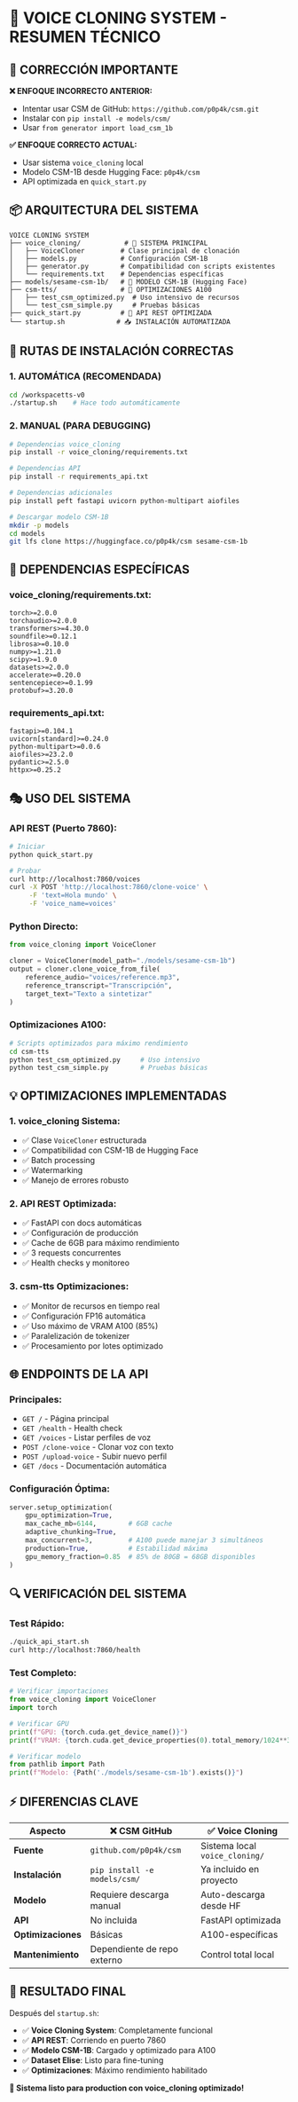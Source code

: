 # 🎤 **VOICE CLONING SYSTEM - RESUMEN TÉCNICO**

## 🚨 **CORRECCIÓN IMPORTANTE**

**❌ ENFOQUE INCORRECTO ANTERIOR:**
- Intentar usar CSM de GitHub: `https://github.com/p0p4k/csm.git`
- Instalar con `pip install -e models/csm/`
- Usar `from generator import load_csm_1b`

**✅ ENFOQUE CORRECTO ACTUAL:**
- Usar sistema `voice_cloning` local
- Modelo CSM-1B desde Hugging Face: `p0p4k/csm`
- API optimizada en `quick_start.py`

## 📦 **ARQUITECTURA DEL SISTEMA**

```
VOICE CLONING SYSTEM
├── voice_cloning/           # 🎤 SISTEMA PRINCIPAL
│   ├── VoiceCloner         # Clase principal de clonación
│   ├── models.py           # Configuración CSM-1B
│   ├── generator.py        # Compatibilidad con scripts existentes
│   └── requirements.txt    # Dependencias específicas
├── models/sesame-csm-1b/   # 🤖 MODELO CSM-1B (Hugging Face)
├── csm-tts/                # 🔧 OPTIMIZACIONES A100
│   ├── test_csm_optimized.py  # Uso intensivo de recursos
│   └── test_csm_simple.py     # Pruebas básicas
├── quick_start.py          # 🚀 API REST OPTIMIZADA
└── startup.sh             # 📥 INSTALACIÓN AUTOMATIZADA
```

## 🎯 **RUTAS DE INSTALACIÓN CORRECTAS**

### **1. AUTOMÁTICA (RECOMENDADA)**
```bash
cd /workspacetts-v0
./startup.sh    # Hace todo automáticamente
```

### **2. MANUAL (PARA DEBUGGING)**
```bash
# Dependencias voice_cloning
pip install -r voice_cloning/requirements.txt

# Dependencias API
pip install -r requirements_api.txt

# Dependencias adicionales
pip install peft fastapi uvicorn python-multipart aiofiles

# Descargar modelo CSM-1B
mkdir -p models
cd models
git lfs clone https://huggingface.co/p0p4k/csm sesame-csm-1b
```

## 🔧 **DEPENDENCIAS ESPECÍFICAS**

### **voice_cloning/requirements.txt:**
```
torch>=2.0.0
torchaudio>=2.0.0
transformers>=4.30.0
soundfile>=0.12.1
librosa>=0.10.0
numpy>=1.21.0
scipy>=1.9.0
datasets>=2.0.0
accelerate>=0.20.0
sentencepiece>=0.1.99
protobuf>=3.20.0
```

### **requirements_api.txt:**
```
fastapi>=0.104.1
uvicorn[standard]>=0.24.0
python-multipart>=0.0.6
aiofiles>=23.2.0
pydantic>=2.5.0
httpx>=0.25.2
```

## 🎭 **USO DEL SISTEMA**

### **API REST (Puerto 7860):**
```bash
# Iniciar
python quick_start.py

# Probar
curl http://localhost:7860/voices
curl -X POST 'http://localhost:7860/clone-voice' \
     -F 'text=Hola mundo' \
     -F 'voice_name=voices'
```

### **Python Directo:**
```python
from voice_cloning import VoiceCloner

cloner = VoiceCloner(model_path="./models/sesame-csm-1b")
output = cloner.clone_voice_from_file(
    reference_audio="voices/reference.mp3",
    reference_transcript="Transcripción",
    target_text="Texto a sintetizar"
)
```

### **Optimizaciones A100:**
```bash
# Scripts optimizados para máximo rendimiento
cd csm-tts
python test_csm_optimized.py     # Uso intensivo
python test_csm_simple.py        # Pruebas básicas
```

## 💡 **OPTIMIZACIONES IMPLEMENTADAS**

### **1. voice_cloning Sistema:**
- ✅ Clase `VoiceCloner` estructurada
- ✅ Compatibilidad con CSM-1B de Hugging Face
- ✅ Batch processing
- ✅ Watermarking
- ✅ Manejo de errores robusto

### **2. API REST Optimizada:**
- ✅ FastAPI con docs automáticas
- ✅ Configuración de producción
- ✅ Cache de 6GB para máximo rendimiento
- ✅ 3 requests concurrentes
- ✅ Health checks y monitoreo

### **3. csm-tts Optimizaciones:**
- ✅ Monitor de recursos en tiempo real
- ✅ Configuración FP16 automática
- ✅ Uso máximo de VRAM A100 (85%)
- ✅ Paralelización de tokenizer
- ✅ Procesamiento por lotes optimizado

## 🌐 **ENDPOINTS DE LA API**

### **Principales:**
- `GET /` - Página principal
- `GET /health` - Health check
- `GET /voices` - Listar perfiles de voz
- `POST /clone-voice` - Clonar voz con texto
- `POST /upload-voice` - Subir nuevo perfil
- `GET /docs` - Documentación automática

### **Configuración Óptima:**
```python
server.setup_optimization(
    gpu_optimization=True,
    max_cache_mb=6144,        # 6GB cache
    adaptive_chunking=True,
    max_concurrent=3,         # A100 puede manejar 3 simultáneos
    production=True,          # Estabilidad máxima
    gpu_memory_fraction=0.85  # 85% de 80GB = 68GB disponibles
)
```

## 🔍 **VERIFICACIÓN DEL SISTEMA**

### **Test Rápido:**
```bash
./quick_api_start.sh
curl http://localhost:7860/health
```

### **Test Completo:**
```python
# Verificar importaciones
from voice_cloning import VoiceCloner
import torch

# Verificar GPU
print(f"GPU: {torch.cuda.get_device_name()}")
print(f"VRAM: {torch.cuda.get_device_properties(0).total_memory/1024**3:.1f}GB")

# Verificar modelo
from pathlib import Path
print(f"Modelo: {Path('./models/sesame-csm-1b').exists()}")
```

## ⚡ **DIFERENCIAS CLAVE**

| Aspecto | ❌ CSM GitHub | ✅ Voice Cloning |
|---------|---------------|------------------|
| **Fuente** | `github.com/p0p4k/csm` | Sistema local `voice_cloning/` |
| **Instalación** | `pip install -e models/csm/` | Ya incluido en proyecto |
| **Modelo** | Requiere descarga manual | Auto-descarga desde HF |
| **API** | No incluida | FastAPI optimizada |
| **Optimizaciones** | Básicas | A100-específicas |
| **Mantenimiento** | Dependiente de repo externo | Control total local |

## 🎉 **RESULTADO FINAL**

Después del `startup.sh`:
- ✅ **Voice Cloning System**: Completamente funcional
- ✅ **API REST**: Corriendo en puerto 7860
- ✅ **Modelo CSM-1B**: Cargado y optimizado para A100
- ✅ **Dataset Elise**: Listo para fine-tuning
- ✅ **Optimizaciones**: Máximo rendimiento habilitado

**🚀 Sistema listo para production con voice_cloning optimizado!** 
